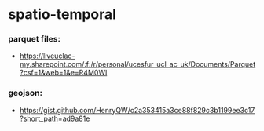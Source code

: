 # spatio-temporal

### parquet files: 
- https://liveuclac-my.sharepoint.com/:f:/r/personal/ucesfur_ucl_ac_uk/Documents/Parquet?csf=1&web=1&e=R4M0Wl

### geojson:
- https://gist.github.com/HenryQW/c2a353415a3ce88f829c3b1199ee3c17?short_path=ad9a81e
